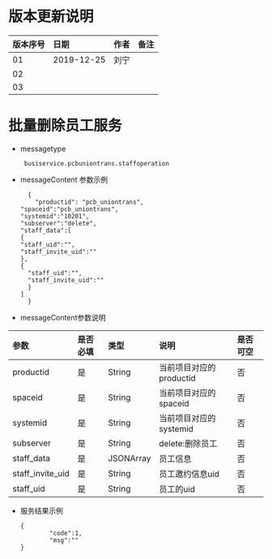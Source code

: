 # 版本更新说明

| 版本序号 | 日期 |	作者 | 备注 |
|:---|:---|:---|:---|
| 01     | 2019-12-25 | 刘宁 |  |
| 02   | |  | |
| 03   |  |  |  |

# 批量删除员工服务

* messagetype
    ```
     busiservice.pcbuniontrans.staffoperation
    ``` 
 
*  messageContent 参数示例
    ```
      { 
        "productid": "pcb_uniontrans",
   "spaceid":"pcb_uniontrans",
   "systemid":"10201",
   "subserver":"delete",
   "staff_data":[
   {
   "staff_uid":"",
   "staff_invite_uid":""
   },
   {
      "staff_uid":"",
      "staff_invite_uid":""
      }
   ]
      }
     ```
   
* messageContent参数说明

| 参数 | 是否必填 |	类型 | 说明 | 是否可空 |
|:---|:---|:---|:---|:---|
| productid   | 是 | String    | 当前项目对应的productid |否|
| spaceid   | 是 | String    | 当前项目对应的spaceid |否|
| systemid   | 是 | String    | 当前项目对应的systemid |否|
| subserver   | 是 | String    | delete:删除员工 |否|
| staff_data   | 是 | JSONArray    | 员工信息 |否|
| staff_invite_uid   | 是 | String    | 员工邀约信息uid |否|
| staff_uid   | 是 | String    | 员工的uid |否|


* 服务结果示例
    ```
    {
            "code":1,
            "msg":""
    }
     ```
 
